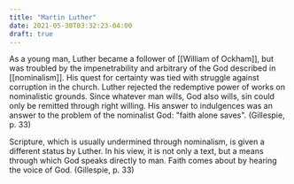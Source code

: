 ```yaml
---
title: "Martin Luther"
date: 2021-05-30T03:32:23-04:00
draft: true
---
```


As a young man, Luther became a follower of [[William of Ockham]], but was troubled by the impenetrability and arbitrary of the God described in [[nominalism]]. His quest for certainty was tied with struggle against corruption in the church. Luther rejected the redemptive power of works on nominalistic grounds. Since whatever man wills, God also wills, sin could only be remitted through right willing. His answer to indulgences was an answer to the problem of the nominalist God: "faith alone saves". (Gillespie, p. 33)

Scripture, which is usually undermined through nominalism, is given a different status by Luther. In his view, it is not only a text, but a means through which God speaks directly to man. Faith comes about by hearing the voice of God. (Gillespie, p. 33)


